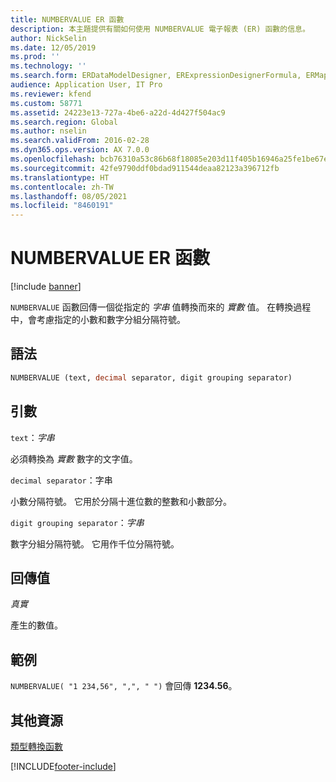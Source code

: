 ```yaml
---
title: NUMBERVALUE ER 函數
description: 本主題提供有關如何使用 NUMBERVALUE 電子報表 (ER) 函數的信息。
author: NickSelin
ms.date: 12/05/2019
ms.prod: ''
ms.technology: ''
ms.search.form: ERDataModelDesigner, ERExpressionDesignerFormula, ERMappedFormatDesigner, ERModelMappingDesigner
audience: Application User, IT Pro
ms.reviewer: kfend
ms.custom: 58771
ms.assetid: 24223e13-727a-4be6-a22d-4d427f504ac9
ms.search.region: Global
ms.author: nselin
ms.search.validFrom: 2016-02-28
ms.dyn365.ops.version: AX 7.0.0
ms.openlocfilehash: bcb76310a53c86b68f18085e203d11f405b16946a25fe1be67e649f83335d1f8
ms.sourcegitcommit: 42fe9790ddf0bdad911544deaa82123a396712fb
ms.translationtype: HT
ms.contentlocale: zh-TW
ms.lasthandoff: 08/05/2021
ms.locfileid: "8460191"
---
```

# <a name="numbervalue-er-function"></a>NUMBERVALUE ER 函數

[!include [banner](../includes/banner.md)]

`NUMBERVALUE` 函數回傳一個從指定的 *字串* 值轉換而來的 *實數* 值。 在轉換過程中，會考慮指定的小數和數字分組分隔符號。

## <a name="syntax"></a>語法

```vb
NUMBERVALUE (text, decimal separator, digit grouping separator)
```

## <a name="arguments"></a>引數

`text`：*字串*

必須轉換為 *實數* 數字的文字值。

`decimal separator`：字串

小數分隔符號。 它用於分隔十進位數的整數和小數部分。

`digit grouping separator`：*字串*

數字分組分隔符號。 它用作千位分隔符號。

## <a name="return-values"></a>回傳值

*真實*

產生的數值。

## <a name="example"></a>範例

`NUMBERVALUE( "1 234,56", ",", " ")` 會回傳 **1234.56**。

## <a name="additional-resources"></a>其他資源

[類型轉換函數](er-functions-category-type-conversion.md)


[!INCLUDE[footer-include](../../../includes/footer-banner.md)]